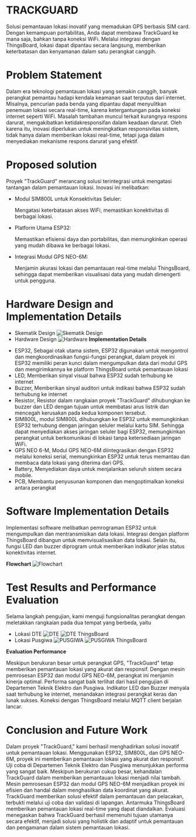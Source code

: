 # TRACKGUARD 
Solusi pemantauan lokasi inovatif yang memadukan GPS berbasis SIM card. Dengan kemampuan portabilitas, Anda dapat membawa TrackGuard ke mana saja, bahkan tanpa koneksi WiFi. Melalui integrasi dengan ThingsBoard, lokasi dapat dipantau secara langsung, memberikan keterbatasan dan kenyamanan dalam satu perangkat canggih.

# Problem Statement

Dalam era teknologi pemantauan lokasi yang semakin canggih, banyak perangkat pemantau hadapi kendala keamanan saat terputus dari internet. Misalnya, pencurian pada benda yang dipantau dapat menyulitkan penemuan lokasi secara real-time, karena ketergantungan pada koneksi internet seperti WiFi. Masalah tambahan muncul terkait kurangnya respons darurat, mengakibatkan ketidakresponsifan dalam keadaan darurat. Oleh karena itu, inovasi diperlukan untuk meningkatkan responsivitas sistem, tidak hanya dalam memberikan lokasi real-time, tetapi juga dalam menyediakan mekanisme respons darurat yang efektif.

# Proposed solution
Proyek "TrackGuard" merancang solusi terintegrasi untuk mengatasi tantangan dalam pemantauan lokasi. Inovasi ini melibatkan:

* Modul SIM800L untuk Konsektivitas Seluler: 

    Mengatasi keterbatasan akses WiFi, memastikan konektivitas di berbagai lokasi.
* Platform Utama ESP32: 
    
    Memastikan efisiensi daya dan portabilitas, dan memungkinkan operasi yang mudah dibawa ke berbagai lokasi.
* Integrasi Modul GPS NEO-6M:
    
    Menjamin akurasi lokasi dan pemantauan real-time melalui ThingsBoard, sehingga dapat memberikan visualisasi data yang mudah dimengerti untuk pengguna.

# Hardware Design and Implementation Details
* Skematik Design
![Skematik Design](https://i.ibb.co/hdh2kkr/Skematik-Hardware-Design.png)
* Hardware Design 
![Hardware](https://i.ibb.co/vxR2Dpd/Hardware-Design.png)
**Implementation Details** 
- ESP32, Sebagai otak utama sistem, ESP32 digunakan untuk mengontrol dan mengkoordinasikan fungsi-fungsi perangkat, dalam proyek ini ESP32 memiliki peran kunci dalam mengumpulkan data dari modul GPS dan mengirimkannya ke platform ThingsBoard untuk pemantauan lokasi
- LED, Memberikan sinyal visual bahwa ESP32 sudah terhubung ke internet
- Buzzer, Memberikan sinyal auditori untuk indikasi bahwa ESP32 sudah terhubung ke internet
- Resistor, Resistor dalam rangkaian proyek "TrackGuard" dihubungkan ke buzzer dan LED dengan tujuan untuk membatasi arus listrik dan mencegah kerusakan pada kedua komponen tersebut.
- SIM800L, modul SIM800L dihubungkan ke ESP32 untuk memungkinkan ESP32 terhubung dengan jaringan seluler melalui kartu SIM. Sehingga dapat menyediakan akses jaringan seluler bagi ESP32, memungkinkan perangkat untuk berkomunikasi di lokasi tanpa ketersediaan jaringan WiFi.
- GPS NEO 6-M, Modul GPS NEO-6M diintegrasikan dengan ESP32 melalui koneksi serial, memungkinkan ESP32 untuk terus memantau dan membaca data lokasi yang diterima dari GPS.
- Battery, Menyediakan daya untuk menjalankan seluruh sistem secara mobile.
- PCB, Membantu penyusunan komponen dan mengoptimalkan koneksi antara perangkat

# Software Implementation Details

Implementasi  software melibatkan pemrograman ESP32 untuk mengumpulkan dan mentransmisikan data lokasi. Integrasi dengan platform ThingsBoard dibangun untuk memvisualisasikan data lokasi. Selain itu, fungsi LED dan buzzer diprogram untuk memberikan indikator jelas status konektivitas internet.

**Flowchart**
![Flowchart](https://i.ibb.co/Nrhsf29/Flowchart.png)

# Test Results and Performance Evaluation

Selama langkah pengujian, kami menguji fungsionalitas perangkat dengan meletakkan rangkaian pada dua tempat yang berbeda, yaitu

- Lokasi DTE 
![DTE](https://i.ibb.co/tQ1T8Gg/Testing-DTE1.png)
![DTE ThingsBoard](https://i.ibb.co/Kmh6HV4/Testing-DTE.png)
- Lokasi Pusgiwa
![PUSGIWA](https://i.ibb.co/TRv5PvH/Testing-PUSGIWA1.png)
![PUSGIWA ThingsBoard](https://i.ibb.co/7QgN5g2/Testing-PUSGIWA.png)

**Evaluation Performance**

Meskipun berukuran besar untuk perangkat GPS, "TrackGuard" tetap memberikan pemantauan lokasi yang akurat dan responsif. Dengan mesin pemrosesan ESP32 dan modul GPS NEO-6M, perangkat ini menjamin kinerja optimal. Performa sangat baik terlihat dari hasil pengujian di Departemen Teknik Elektro dan Pusgiwa. Indikator LED dan Buzzer menyala saat terhubung ke internet, menandakan integrasi perangkat keras dan lunak sukses. Koneksi dengan ThingsBoard melalui MQTT client berjalan lancar.

# Conclusion and Future Work

Dalam proyek "TrackGuard," kami berhasil menghadirkan solusi inovatif untuk pemantauan lokasi. Menggunakan ESP32, SIM800L, dan GPS NEO-6M, proyek ini memberikan pemantauan lokasi yang akurat dan responsif. Uji coba di Departemen Teknik Elektro dan Pusgiwa menunjukkan performa yang sangat baik. Meskipun berukuran cukup besar, kehandalan TrackGuard dalam memberikan pemantauan lokasi menjadi nilai tambah. Mesin pemrosesan ESP32 dan modul GPS NEO-6M menjadikan proyek ini efisien dan handal dalam menghasilkan data koordinat yang akurat. TrackGuard memberikan solusi efektif dalam pemantauan dan pelacakan, terbukti melalui uji coba dan validasi di lapangan. Antarmuka ThingsBoard memberikan pemantauan lokasi real-time yang dapat diandalkan. Evaluasi menegaskan bahwa TrackGuard berhasil memenuhi tujuan utamanya secara efektif, menjadi solusi yang holistik dan adaptif untuk pemantauan dan pengamanan dalam sistem pemantauan lokasi.